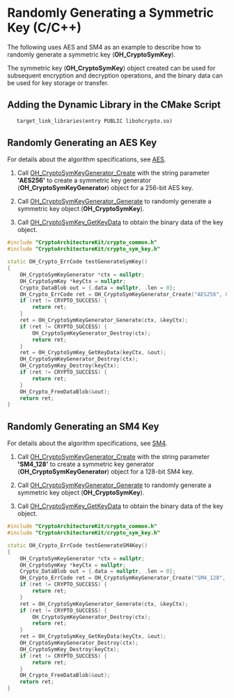 # Randomly Generating a Symmetric Key (C/C++)


The following uses AES and SM4 as an example to describe how to randomly generate a symmetric key (**OH_CryptoSymKey**).

The symmetric key (**OH_CryptoSymKey**) object created can be used for subsequent encryption and decryption operations, and the binary data can be used for key storage or transfer.

## Adding the Dynamic Library in the CMake Script
```txt
   target_link_libraries(entry PUBLIC libohcrypto.so)
```

## Randomly Generating an AES Key

For details about the algorithm specifications, see [AES](crypto-sym-key-generation-conversion-spec.md#aes).

1. Call [OH_CryptoSymKeyGenerator_Create](../../reference/apis-crypto-architecture-kit/_crypto_sym_key_api.md#oh_cryptosymkeygenerator_create) with the string parameter **'AES256'** to create a symmetric key generator (**OH_CryptoSymKeyGenerator**) object for a 256-bit AES key.

2. Call [OH_CryptoSymKeyGenerator_Generate](../../reference/apis-crypto-architecture-kit/_crypto_sym_key_api.md#oh_cryptosymkeygenerator_generate) to randomly generate a symmetric key object (**OH_CryptoSymKey**).

3. Call [OH_CryptoSymKey_GetKeyData](../../reference/apis-crypto-architecture-kit/_crypto_sym_key_api.md#oh_cryptosymkey_getkeydata) to obtain the binary data of the key object.


```c++
#include "CryptoArchitectureKit/crypto_common.h"
#include "CryptoArchitectureKit/crypto_sym_key.h"

static OH_Crypto_ErrCode testGenerateSymKey()
{
    OH_CryptoSymKeyGenerator *ctx = nullptr;
    OH_CryptoSymKey *keyCtx = nullptr;
    Crypto_DataBlob out = {.data = nullptr, .len = 0};
    OH_Crypto_ErrCode ret = OH_CryptoSymKeyGenerator_Create("AES256", &ctx);
    if (ret != CRYPTO_SUCCESS) {
        return ret;
    }
    ret = OH_CryptoSymKeyGenerator_Generate(ctx, &keyCtx);
    if (ret != CRYPTO_SUCCESS) {
        OH_CryptoSymKeyGenerator_Destroy(ctx);
        return ret;
    }
    ret = OH_CryptoSymKey_GetKeyData(keyCtx, &out);
    OH_CryptoSymKeyGenerator_Destroy(ctx);
    OH_CryptoSymKey_Destroy(keyCtx);
    if (ret != CRYPTO_SUCCESS) {
        return ret;
    }
    OH_Crypto_FreeDataBlob(&out);
    return ret;
}
```

## Randomly Generating an SM4 Key

For details about the algorithm specifications, see [SM4](crypto-sym-key-generation-conversion-spec.md#sm4).

1. Call [OH_CryptoSymKeyGenerator_Create](../../reference/apis-crypto-architecture-kit/_crypto_sym_key_api.md#oh_cryptosymkeygenerator_create) with the string parameter **'SM4_128'** to create a symmetric key generator (**OH_CryptoSymKeyGenerator**) object for a 128-bit SM4 key.

2. Call [OH_CryptoSymKeyGenerator_Generate](../../reference/apis-crypto-architecture-kit/_crypto_sym_key_api.md#oh_cryptosymkeygenerator_generate) to randomly generate a symmetric key object (**OH_CryptoSymKey**).

3. Call [OH_CryptoSymKey_GetKeyData](../../reference/apis-crypto-architecture-kit/_crypto_sym_key_api.md#oh_cryptosymkey_getkeydata) to obtain the binary data of the key object.


```c++
#include "CryptoArchitectureKit/crypto_common.h"
#include "CryptoArchitectureKit/crypto_sym_key.h"

static OH_Crypto_ErrCode testGenerateSM4Key()
{
    OH_CryptoSymKeyGenerator *ctx = nullptr;
    OH_CryptoSymKey *keyCtx = nullptr;
    Crypto_DataBlob out = {.data = nullptr, .len = 0};
    OH_Crypto_ErrCode ret = OH_CryptoSymKeyGenerator_Create("SM4_128", &ctx);
    if (ret != CRYPTO_SUCCESS) {
        return ret;
    }
    ret = OH_CryptoSymKeyGenerator_Generate(ctx, &keyCtx);
    if (ret != CRYPTO_SUCCESS) {
        OH_CryptoSymKeyGenerator_Destroy(ctx);
        return ret;
    }
    ret = OH_CryptoSymKey_GetKeyData(keyCtx, &out);
    OH_CryptoSymKeyGenerator_Destroy(ctx);
    OH_CryptoSymKey_Destroy(keyCtx);
    if (ret != CRYPTO_SUCCESS) {
        return ret;
    }
    OH_Crypto_FreeDataBlob(&out);
    return ret;
}
```
